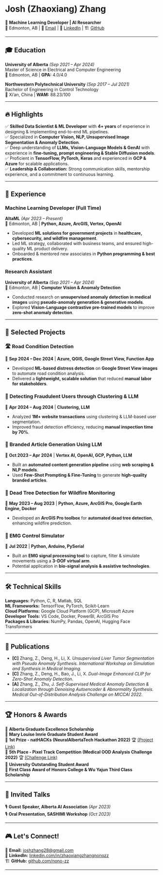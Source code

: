 # Josh (Zhaoxiang) Zhang  
🚀 **Machine Learning Developer | AI Researcher**  
📍 Edmonton, AB | 📧 [Email](mailto:joshzhang28@gmail.com) | 🔗 [LinkedIn](https://www.linkedin.com/in/zhaoxiangzhangnonozz) | 🏗️ [GitHub](https://github.com/nono-zz)  

---

## 🎓 Education  
**University of Alberta** *(Sep 2021 – Apr 2024)*  
Master of Science in Electrical and Computer Engineering  
📍 Edmonton, AB | **GPA:** 4.0/4.0  

**Northwestern Polytechnical University** *(Sep 2017 – Jul 2021)*  
Bachelor of Engineering in Control Technology  
📍 Xi’an, China | **WAM:** 88.23/100  

---

## 🔥 Highlights  
✅ **Skilled Data Scientist & ML Developer** with **4+ years** of experience in designing & implementing end-to-end ML pipelines.  
✅ Specialized in **Computer Vision, NLP, Unsupervised Image Segmentation & Anomaly Detection**.  
✅ Deep understanding of **LLMs, Vision-Language Models & GenAI** with experience in **fine-tuning, prompt engineering & Stable Diffusion models**.  
✅ Proficient in **TensorFlow, PyTorch, Keras** and experienced in **GCP & Azure** for scalable applications.  
✅ **Leadership & Collaboration:** Strong communication skills, mentorship experience, and a commitment to continuous learning.  

---

## 💼 Experience  

### **Machine Learning Developer (Full Time)**  
**AltaML** *(Apr 2023 – Present)*  
📍 Edmonton, AB | **Python, Azure, ArcGIS, Vertex, OpenAI**  
- Developed **ML solutions for government projects** in **healthcare, cybersecurity, and wildfire management**.  
- Led ML strategy, collaborated with business teams, and ensured high-quality ML product delivery.  
- Onboarded & mentored new associates in **Python programming & best practices**.  

### **Research Assistant**  
**University of Alberta** *(Sep 2021 – Apr 2024)*  
📍 Edmonton, AB | **Computer Vision & Anomaly Detection**  
- Conducted research on **unsupervised anomaly detection in medical images** using **pseudo-anomaly generation & generative models**.  
- Explored **Vision-Language contrastive pre-trained models** to improve **zero-shot anomaly detection**.  

---

## 🚀 Selected Projects  

### 🛣️ **Road Condition Detection**  
📅 **Sep 2024 – Dec 2024** | **Azure, QGIS, Google Street View, Function App**  
- Developed **ML-based distress detection** on **Google Street View images** to automate road condition analysis.  
- Delivered a **lightweight, scalable solution** that reduced **manual labor for stakeholders**.  

### 🔎 **Detecting Fraudulent Users through Clustering & LLM**  
📅 **Apr 2024 – Aug 2024** | **Clustering, LLM**  
- Analyzed **1M+ website transactions** using clustering & LLM-based user segmentation.  
- Improved fraud detection efficiency, reducing **manual inspection time by 70%**.  

### 📝 **Branded Article Generation Using LLM**  
📅 **Oct 2023 – Apr 2024** | **Vertex AI, OpenAI, GCP, Python, LLM**  
- Built an **automated content generation pipeline** using **web scraping & NLP models**.  
- Used **Few-Shot Prompting & Fine-Tuning** to generate **high-quality branded articles**.  

### 🌲 **Dead Tree Detection for Wildfire Monitoring**  
📅 **May 2023 – Aug 2023** | **Python, Azure, ArcGIS Pro, Google Earth Engine, Docker**  
- Developed an **ArcGIS Pro toolbox** for **automated dead tree detection**, enhancing wildfire prediction.  

### 💪 **EMG Control Simulator**  
📅 **Jul 2022** | **Python, Arduino, PySerial**  
- Built an **EMG signal processing tool** to capture, filter & simulate movements using a **3-DOF virtual arm**.  
- Potential application in **bio-signal analysis & assistive technologies**.  

---

## 🛠️ Technical Skills  
**Languages:** Python, C, R, Matlab, SQL  
**ML Frameworks:** TensorFlow, PyTorch, Scikit-Learn  
**Cloud Platforms:** Google Cloud Platform (GCP), Microsoft Azure  
**Developer Tools:** VS Code, Docker, PowerBI, ArcGIS Pro  
**Packages & Libraries:** NumPy, Pandas, OpenAI, Hugging Face Transformers  

---

## 📄 Publications  

- **[C]** Zhang, Z., Deng, H., Li, X. *Unsupervised Liver Tumor Segmentation with Pseudo Anomaly Synthesis.* *International Workshop on Simulation and Synthesis in Medical Imaging.*  
- **[C]** Zhang, Z., Deng, H., Bao, J., Li, X. *Dual-Image Enhanced CLIP for Zero-Shot Anomaly Detection.*  
- **[A]** Zhang, Z., Zhu, J. *Self-Supervised Medical Anomaly Detection & Localization through Denoising Autoencoder & Abnormality Synthesis.* *Medical Out-of-Distribution Analysis Challenge on MICCAI 2022.*  

---

## 🏆 Honors & Awards  

🏅 **Alberta Graduate Excellence Scholarship**  
🏅 **Mary Louise Imrie Graduate Student Award**  
🥇 **1st Prize - natHACKs (NeuralAlbertaTech Hackathon 2022)** 🏆 [(Project Link)](https://nathacks22.devpost.com/project-gallery)  
🏅 **5th Place - Pixel Track Competition (Medical OOD Analysis Challenge 2022)** 🏆 [(Challenge Link)](http://medicalood.dkfz.de/web/)  
🏅 **University Outstanding Student Award**  
🏅 **First Class Award of Honors College & Wu Yajun Third Class Scholarship**  

---

## 🎤 Invited Talks  

🎙 **Guest Speaker, Alberta AI Association** *(Apr 2023)*  
🎙 **Oral Presentation, SASHIMI Workshop** *(Oct 2023)*  

---

## 🎮 Let's Connect!  

📧 **Email:** [joshzhang28@gmail.com](mailto:joshzhang28@gmail.com)  
🔗 **LinkedIn:** [linkedin.com/in/zhaoxiangzhangnonozz](https://www.linkedin.com/in/zhaoxiangzhangnonozz)  
🏗️ **GitHub:** [github.com/nono-zz](https://github.com/nono-zz)  

---
